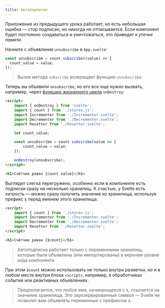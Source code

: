 ```yaml
---
title: Автоподписки
---
```


Приложение из предыдущего урока работает, но есть небольшая ошибка — стор подписан, но никогда не отписывается. Если компонент будет постоянно создаваться и уничтожаться, это приведет к _утечке памяти_.

Начните с объявления `unsubscribe` в `App.svelte`:

```js
const unsubscribe = count.subscribe((value) => {
  count_value = value;
});
```

> Вызов метода `subscribe` возвращает функцию `unsubscribe`.

Теперь вы объявили `unsubscribe`, но его все еще нужно вызвать, например, через [функцию жизненного цикла](/tutorial/ondestroy) `onDestroy`:

```html
<script>
	import { onDestroy } from 'svelte';
	import { count } from './stores.js';
	import Incrementer from './Incrementer.svelte';
	import Decrementer from './Decrementer.svelte';
	import Resetter from './Resetter.svelte';

	let count_value;

	const unsubscribe = count.subscribe(value => {
		count_value = value;
	});

	onDestroy(unsubscribe);
</script>

<h1>Счётчик равен {count_value}</h1>
```

Выглядит слегка перегружено, особенно если в компоненте есть подписки сразу на несколько хранилищ. К счастью, у Svelte есть хитрость — можно сразу получить значение из хранилища, используя префикс `$` перед именем этого хранилища:

```html
<script>
	import { count } from './stores.js';
	import Incrementer from './Incrementer.svelte';
	import Decrementer from './Decrementer.svelte';
	import Resetter from './Resetter.svelte';
</script>

<h1>Счётчик равен {$count}</h1>
```

> Автоподписка работает только с переменными хранилищ, которые были объявлены (или импортированы) в верхнем уровне кода компонента.

При этом `$count` можно использовать не только внутри разметки, но и в любом месте внутри блока `<script>`, например, в обработчиках событий или реактивных объявлениях.

> Предполагается, что любое имя, начинающееся с `$`, ссылается на значение хранилища. Это зарезервированный символ — Svelte не позволит вам объявлять переменные с префиксом `$`.
